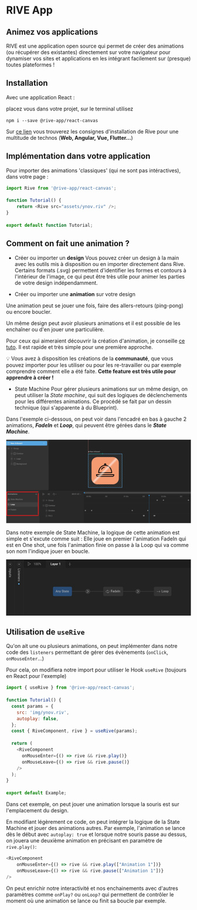 # RIVE App

## Animez vos applications

RIVE est une application open source qui permet de créer des animations (ou récupérer des existantes) directement sur votre navigateur pour dynamiser vos sites et applications en les intégrant facilement sur (presque) toutes plateformes !

## Installation

Avec une application React :

placez vous dans votre projet, sur le terminal utilisez

`npm i --save @rive-app/react-canvas`

Sur [ce lien](https://help.rive.app/runtimes/overview) vous trouverez les consignes d'installation de Rive pour une multitude de technos (**Web, Angular, Vue, Flutter...**)

## Implémentation dans votre application

Pour importer des animations 'classiques' (qui ne sont pas intéractives), dans votre page :

```js
import Rive from '@rive-app/react-canvas';

function Tutorial() {
    return <Rive src="assets/ynov.riv" />;
}

export default function Tutorial;
```

## Comment on fait une animation ?

- Créer ou importer un **design**
  Vous pouvez créer un design à la main avec les outils mis à
  disposition ou en importer directement dans Rive. Certains formats
  (.svg) permettent d'identifier les formes et contours à l'intérieur
  de l'image, ce qui peut être très utile pour animer les parties de
  votre design indépendamment.

- Créer ou importer une **animation** sur votre design

Une animation peut se jouer une fois, faire des allers-retours (ping-pong) ou encore boucler.

Un même design peut avoir plusieurs animations et il est possible de les enchaîner ou d'en jouer une particulière.

Pour ceux qui aimeraient découvrir la création d'animation, je conseille [ce tuto](https://help.rive.app/tutorial/bouncing-ball). Il est rapide et très simple pour une première approche.

:bulb: Vous avez à disposition les créations de la **communauté**,
que vous pouvez importer pour les utiliser ou pour les re-travailler
ou par exemple comprendre comment elle a été faite. **Cette feature est
très utile pour apprendre à créer !**

- State Machine
  Pour gérer plusieurs animations sur un même design, on peut utiliser
  la _State machine_, qui suit des logiques de déclenchements pour les
  différentes animations. Ce procédé se fait par un dessin technique
  (qui s'apparente à du Blueprint).

Dans l'exemple ci-dessous, on peut voir dans l'encadré en bas à
gauche 2 animations, **_FadeIn_** et **_Loop_**, qui peuvent être gérées
dans le **_State Machine_**.

![RiveInterface](rive_anim.jpg)

Dans notre exemple de State Machine, la logique de cette animation
est simple et s'excute comme suit : Elle joue en premier l'animation
FadeIn qui est en One shot, une fois l'animation finie on passe à la
Loop qui va comme son nom l'indique jouer en boucle.

![StateMachine](state_machine.jpg)

## Utilisation de `useRive`

Qu'on ait une ou plusieurs animations, on peut implémenter dans notre code des `listeners` permettant de gérer des évènements (`onClick`, `onMouseEnter`...)

Pour cela, on modifiera notre import pour utiliser le Hook `useRive` (toujours en React pour l'exemple)

```js
import { useRive } from '@rive-app/react-canvas';

function Tutorial() {
  const params = {
    src: 'img/ynov.riv',
    autoplay: false,
  };
  const { RiveComponent, rive } = useRive(params);

  return (
    <RiveComponent
      onMouseEnter={() => rive && rive.play()}
      onMouseLeave={() => rive && rive.pause()}
    />
  );
}

export default Example;
```

Dans cet exemple, on peut jouer une animation lorsque la souris est sur l'emplacement du design.

En modifiant légèrement ce code, on peut intégrer la logique de la State Machine et jouer des animations autres. Par exemple, l'animation se lance dès le début avec `autoplay: true` et lorsque notre souris passe au dessus, on jouera une deuxième animation en précisant en paramètre de `rive.play()`:

```js
<RiveComponent
    onMouseEnter={() => rive && rive.play(["Animation 1"])}
    onMouseLeave={() => rive && rive.pause(["Animation 1"])}
/>
```

On peut enrichir notre interactivité et nos enchainements avec d'autres paramètres comme `onPlay?` ou `onLoop?` qui permettent de contrôler le moment où une animation se lance ou finit sa boucle par exemple.
